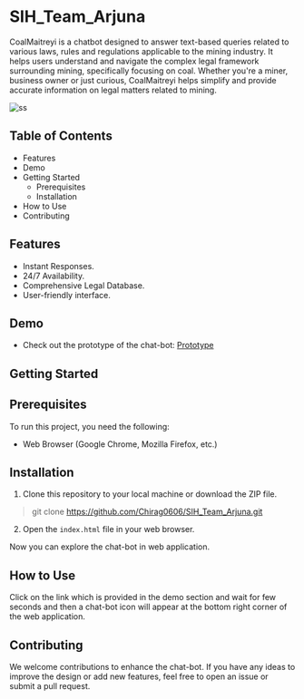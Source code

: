 # SIH_Team_Arjuna
CoalMaitreyi is a chatbot designed to answer text-based queries related to various laws, rules and regulations applicable to the mining industry. It helps users understand and navigate the complex legal framework surrounding mining, specifically focusing on coal. Whether you're a miner, business owner or just curious, CoalMaitreyi helps simplify and provide accurate information on legal matters related to mining.

![ss](https://drive.google.com/file/d/1O4YZ_hwax__jUwVWn1OoznyzmoyWsbBS/view?usp=sharing)

## Table of Contents
* Features
* Demo
* Getting Started
   * Prerequisites
   * Installation
* How to Use
* Contributing

## Features
* Instant Responses.
* 24/7 Availability.
* Comprehensive Legal Database.
* User-friendly interface.

## Demo
* Check out the prototype of the chat-bot: [Prototype](https://chirag0606.github.io/SIH_Team_Arjuna/)

## Getting Started
## Prerequisites
To run this project, you need the following:
* Web Browser (Google Chrome, Mozilla Firefox, etc.)

## Installation
1. Clone this repository to your local machine or download the ZIP file.
> git clone https://github.com/Chirag0606/SIH_Team_Arjuna.git
2. Open the `index.html` file in your web browser.

Now you can explore the chat-bot in web application.

## How to Use
Click on the link which is provided in the demo section and wait for few seconds and then a chat-bot icon will appear at the bottom right corner of the web application.

## Contributing
We welcome contributions to enhance the chat-bot. If you have any ideas to improve the design or add new features, feel free to open an issue or submit a pull request.